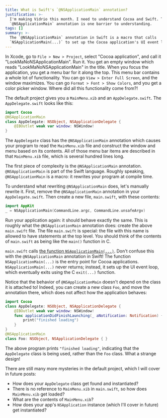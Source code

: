 ```yaml
---
title: What is Swift's `@NSApplicationMain` annotation?
justification: >-
  I'm making Vidrio this month. I need to understand Cocoa and Swift. The
  `@NSApplicationMain` annotation is one barrier to understanding.
tags: []
summary: >-
  The `@NSApplicationMain` annotation in Swift is a macro that calls
  `NSApplicationMain(...)` to set up the Cocoa application's UI event loop.
---
```


In Xcode, go to `File > New > Project`, select "Cocoa application", and call it "LookMaNoNSApplicationMain". Run it. You get an empty window which reads "LookMaNoNSApplicationMain" in the title. When you focus the application, you get a menu bar for it along the top. This menu bar contains a whole lot of functionality. You can go `View > Enter Full Screen`, and the window maximizes. You can go `Format > Font > Show Colors`, and you get a color picker window. Where did all this functionality come from?!

The default project gives you a `MainMenu.xib` and an `AppDelegate.swift`. The `AppDelegate.swift` looks like this:

```swift
import Cocoa
@NSApplicationMain
class AppDelegate: NSObject, NSApplicationDelegate {
    @IBOutlet weak var window: NSWindow!
}
```

The `AppDelegate` class has the `@NSApplicationMain` annotation which causes your program to read the `MainMenu.xib` file and construct the window and menu based on its contents. All of those menu bar items are described in that `MainMenu.xib` file, which is several hundred lines long.

The first piece of complexity is the `@NSApplicationMain` annotation. `@NSApplicationMain` is part of the Swift language. Roughly speaking, `@NSApplicationMain` is a macro: it rewrites your program at compile time.

To understand what rewriting `@NSApplicationMain` does, let's manually rewrite it. First, remove the `@NSApplicationMain` annotation in your `AppDelegate.swift`. Then create a new file, `main.swift`, with these contents:

```swift
import AppKit
_ = NSApplicationMain(CommandLine.argc, CommandLine.unsafeArgv)
```

Run your application again: it should behave exactly the same. This is roughly what the `@NSApplicationMain` annotation does: create the above `main.swift` file. The file `main.swift` is special: the file with this name is allowed to have statements at the top level. You should think of the contents of `main.swift` as being like the `main()` function in C.

`main.swift` calls [the function `NSApplicationMain(...)`](https://developer.apple.com/reference/appkit/1428499-nsapplicationmain). Don't confuse this with the `@NSApplicationMain` annotation in Swift! The function `NSApplicationMain(...)` is the entry point for Cocoa applications. `NSApplicationMain(...)` never returns; instead, it sets up the UI event loop, which eventually exits using the C `exit(...)` function.

Notice that the behavior of `@NSApplicationMain` doesn't depend on the class it is attached to! Indeed, you can create a new class `Foo`, and move the annotation there, which does not affect how the application behaves:

```swift
import Cocoa
class AppDelegate: NSObject, NSApplicationDelegate {
    @IBOutlet weak var window: NSWindow!
    func applicationDidFinishLaunching(_ aNotification: Notification) {
        print("finished loading")
    }
}
@NSApplicationMain
class Foo: NSObject, NSApplicationDelegate { }
```

The above program prints `"finished loading"`, indicating that the `AppDelegate` class is being used, rather than the `Foo` class. What a strange design!

There are still many more mysteries in the default project, which I will cover in future posts:

* How does your `AppDelegate` class get found and instantiated?
* There is no reference to `MainMenu.xib` in `main.swift`, so how does `MainMenu.xib` get loaded?
* What are the contents of `MainMenu.xib`?
* How does your app's `NSApplication` instance (which I'll cover in future) get instantiated?
